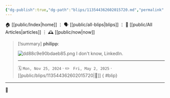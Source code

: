 ```yaml
---
{"dg-publish":true,"dg-path":"blips/113544362602015720.md","permalink":"/blips/113544362602015720/","title":"philipp on mastodon @ 2024-11-25"}
---
```



<div class="transclusion internal-embed is-loaded"><div class="markdown-embed">




🏠 [[public/Index\|home]]  ⋮ 🗣️ [[public/all-blips\|blips]] ⋮  📝 [[public/All Articles\|articles]]  ⋮ 🕰️ [[public/now\|now]]


</div></div>


> [!summary] **philipp**:
>
> ![dd88c9e90bdaeb85.png](/img/user/attachments/dd88c9e90bdaeb85.png)
> I don't know, LinkedIn.
> - - -
>
> 🗓️ <code>Mon, Nov 25, 2024</code>  · ✏️ <code> Fri, May 2, 2025</code>  · [[public/blips/113544362602015720\|🔗]]
{ #blip}


- - -

 👾
